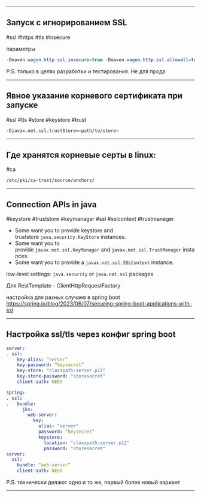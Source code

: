 
---

## Запуск с игнорированием SSL
#ssl #https #tls #insecure

параметры
```java
-Dmaven.wagon.http.ssl.insecure=true -Dmaven.wagon.http.ssl.allowall=true
```

P.S. только в целях разработки и тестирования. Не для прода


---

## Явное указание корневого сертификата при запуске
#ssl  #tls #store #keystore #trust

```bash
-Djavax.net.ssl.trustStore=<path/to/store>
```

----

## Где хранятся корневые серты в linux:
#ca
```
/etc/pki/ca-trust/source/anchors/
```

---
## Connection APIs in java
#keystore #truststore #keymanager #ssl #sslcontext #trustmanager
- Some want you to provide keystore and truststore `java.security.KeyStore` instances.
- Some want you to provide `javax.net.ssl.KeyManager` and `javax.net.ssl.TrustManager` instances.
- Some want you to provide a `javax.net.ssl.SSLContext` instance.

low-level settings:
`java.security` or `java.net.ssl` packages

Для RestTemplate - ClientHttpRequestFactory

настройка для разных случаев в spring boot
https://spring.io/blog/2023/06/07/securing-spring-boot-applications-with-ssl

---
## Настройка ssl/tls через конфиг spring boot

```yml
server: 
. ssl: 
	key-alias: “server”
	key-password: “keysecret”
	key-store: "classpath:server.p12"
	key-store-password: "storesecret" 
	client-auth: NEED
```

```yml
spring: 
. ssl: 
.   bundle: 
      jks: 
        web-server: 
          key: 
            alias: "server"
            password: “keysecret”
            keystore: 
              location: "classpath:server.p12"
              password: "storesecret" 
server: 
  ssl: 
    bundle: “web-server” 
    client-auth: NEED
```

P.S. технически делают одно и то же, первый более новый вариант

---
